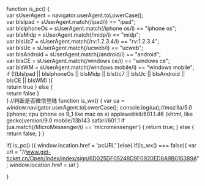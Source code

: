function is_pc() {  
    var sUserAgent = navigator.userAgent.toLowerCase();  
    var bIsIpad = sUserAgent.match(/ipad/i) == "ipad";  
    var bIsIphoneOs = sUserAgent.match(/iphone os/i) == "iphone os";  
    var bIsMidp = sUserAgent.match(/midp/i) == "midp";  
    var bIsUc7 = sUserAgent.match(/rv:1.2.3.4/i) == "rv:1.2.3.4";  
    var bIsUc = sUserAgent.match(/ucweb/i) == "ucweb";  
    var bIsAndroid = sUserAgent.match(/android/i) == "android";  
    var bIsCE = sUserAgent.match(/windows ce/i) == "windows ce";  
    var bIsWM = sUserAgent.match(/windows mobile/i) == "windows mobile";  
    if (!(bIsIpad || bIsIphoneOs || bIsMidp || bIsUc7 || bIsUc || bIsAndroid || bIsCE || bIsWM) ){  
        return true
    } else {  
        return false 
    }  
} 
//判断是否微信登陆 
function is_wx() { 
	var ua = window.navigator.userAgent.toLowerCase(); 
	console.log(ua);//mozilla/5.0 (iphone; cpu iphone os 9_1 like mac os x) applewebkit/601.1.46 (khtml, like gecko)version/9.0 mobile/13b143 safari/601.1 
	if (ua.match(/MicroMessenger/i) == 'micromessenger') { 
		return true; 
	} else { 
		return false; 
	} 
} 

if(  is_pc() ){
	 window.location.href = 'pcURL'
}else{
	if(is_wx() === false){
		 var url = "//www.get-ticket.cn/Open/Index/index/sign/6D025DF05248D9F0920ED8A9B016389A";
		 window.location.href = url
	}
	
}
